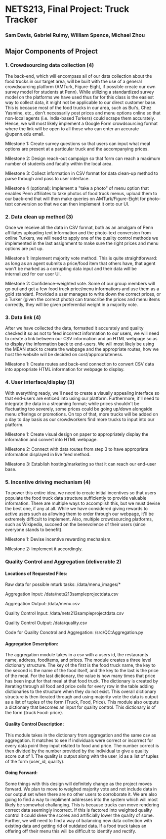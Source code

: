 # NETS213, Final Project: Truck Tracker
### Sam Davis, Gabriel Ruimy, William Spence, Michael Zhou

## Major Components of Project

### 1. Crowdsourcing data collection (4)

The back-end, which will encompass all of our data collection about the food trucks in our target area, will be built with the use of a general crowdsourcing platform (AMTurk, Figure-Eight, if possible create our own survey model for students at Penn). While utilizing a standardized survey model on the platforms we have used thus far for this class is the easiest way to collect data, it might not be applicable to our direct customer base. This is because most of the food trucks in our area, such as Bui's, Chez Yasmine, etc., don't necessarily post prices and menu options online so that non-local agents (i.e. India-based Turkers) could scrape them accurately. Hence, we will most likely implement a Google Form crowdsourcing format where the link will be open to all those who can enter an accurate @upenn.edu email.

Milestone 1:
Create survey questions so that users can input what meal options are present at a particular truck and the accompanying prices.

Milestone 2:
Design reach-out campaign so that form can reach a maximum number of students and faculty within the local area.

Milestone 3:
Collect information in CSV format for data clean-up method to parse through and pass to user interface.

Milestone 4 (optional):
Implement a "take a photo" of menu option that enables Penn affiliates to take photos of food truck menus, upload them to our back-end that will then make queries on AMTurk/Figure-Eight for photo-text conversion so that we can then implement it onto our UI.

### 2. Data clean up method (3)

Once we receive all the data in CSV format, both as an amalgam of Penn affiliates uploading text information and the photo-text conversion from online Turkers, we will need to apply one of the quality control methods we implemented in the last assignment to make sure the right prices and menu options are put up.

Milestone 1:
Implement majority vote method. This is quite straightforward: as long as an agent submits a price/food item that others have, that agent won't be marked as a corrupting data input and their data will be internalized for our user UI.

Milestone 2:
Confidence-weighted vote. Some of our group members will go out and get a few food truck price/menu informations and use them as a gold standard. Provided a user manages to write down the correct prices, or a Turker (given the correct photo) can transcribe the prices and menu items correctly, they will be given preferential weight in a majority vote.

### 3. Data link (4)

After we have collected the data, formatted it accurately and quality checked it so as not to feed incorrect information to our users, we will need to create a link between our CSV information and an HTML webpage so as to display the information back to end-users. We will most likely be using the MEAN stack to create the webpage and the appropriate routes, how we host the website will be decided on cost/appropriateness.

Milestone 1:
Create routes and back-end connection to convert CSV data into appropriate HTML information for webpage to display.

### 4. User interface/display (3)

With everything ready, we'll need to create a visually appealing interface so that end-users are enticed into using our platform. Furthermore, it'll need to integrate the data in a streaming format; while prices shouldn't be fluctuating too severely, some prices could be going up/down alongside menu offerings or promotions. On top of that, more trucks will be added on a day to day basis as our crowdworkers find more trucks to input into our platform.

Milestone 1:
Create visual design on paper to appropriately display the information and convert into HTML webpage.

Milestone 2:
Connect with data routes from step 3 to have appropriate information displayed in live feed method.

Milestone 3:
Establish hosting/marketing so that it can reach our end-user base.

### 5. Incentive driving mechanism (4)

To power this entire idea, we need to create initial incentives so that users populate the food truck data structure sufficiently to provide valuable information. There are multiple ways to accomplish this, but we must devise the best one, if any at all. While we have considered giving rewards to active users such as allowing them to order through our webpage, it'll be extremely difficult to implement. Also, multiple crowdsourcing platforms, such as Wikipedia, succeed on the benevolence of their users (since everyone stands to benefit).

Milestone 1:
Devise incentive rewarding mechanism.

Milestone 2:
Implement it accordingly.



### Quality Control and Aggregation (deliverable 2)

#### Locations of Requested Files:

Raw data for possible mturk tasks:
/data/menu_images/*

Aggregation Input:
/data/nets213sampleprojectdata.csv

Aggregation Output:
/data/menu.csv

Quality Control Input:
/data/nets213sampleprojectdata.csv

Quality Control Output:
/data/quality.csv

Code for Quality Conotrol and Aggregation:
/src/QC:Aggregation.py


#### Aggregation Description:

The aggregation module takes in a csv with a users id, the restaurants name, address, fooditems, and prices. The module creates a three level dictionary structure. The key of the first is the food truck name, the key to the second is the name of the food itself, and the key to the last is the price of the meal. For the last dictionary, the value is how many times that price has been input for that meal at that food truck. The dictionary is created by iterating through all food and price cells for every row in the table adding dictionaries to the structure when they do not exist. This overall dictionary structure is then iterated through and using majority vote the data is output as a list of tuples of the form (Truck, Food, Price). This module also outputs a dictionary that becomes an input for quality control. This dictionary is of the form {truck Food: price}.

#### Quality Control Description:

This module takes in the dictionary from aggregation and the same csv as aggregation. It matches to see if individuals were correct or incorrect for every data point they input related to food and price. The number correct is then divided by the number provided by the individual to give a quality score out of 1. The quality is output along with the user_id as a list of tuples of the form (user_id, quality).


#### Going Forward:

Some things with this design will definitely change as the project moves forward. We plan to move to weighed majority vote and not include data in our output set when there are no other users to corroborate it. We are also going to find a way to impliment addresses into the system which will most likely be somewhat challanging. This is because trucks can move rendering correct data seemingly incorrect. If this is factored into weighted quality control it could skew the scores and artificially lower the quality of some. Further, we will need to find a way of balancing new data collection with existing data and getting rid of outdated data. If a food truck takes an offering off their menu this will be difficult to identify and rectify. 


